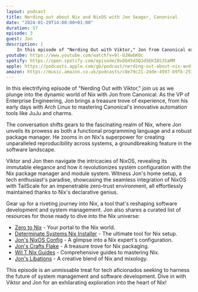 ```yaml
---
layout: podcast
title: Nerding out about Nix and NixOS with Jon Seager, Canonical
date: "2024-01-29T14:00:00+01:00"
duration: 57
episode: 3
guest: Jon
description: |
    In this episode of "Nerding Out with Viktor," Jon from Canonical explores the powerful features of Nix as both a functional programming language and package manager, its transformative impact on system reproducibility and configuration, and offers practical insights into NixOS, while also sharing valuable resources for enthusiasts eager to delve deeper into the Nix ecosystem.
youtube: https://www.youtube.com/watch?v=9l-U2NwbKOc
spotify: https://open.spotify.com/episode/0sOQ45d3QJdSEKIBS35aMM
apple: https://podcasts.apple.com/gb/podcast/nerding-out-about-nix-and-nixos-with-jon-seager-canonical/id1722663295?i=1000639811116
amazon: https://music.amazon.co.uk/podcasts/c8e79c21-2dde-4597-b9fb-257ecbc2bf29/episodes/8915c35d-0db9-4420-a655-7feb1b18929d/nerding-out-with-viktor-nerding-out-about-nix-and-nixos-with-jon-seager-canonical
---
```

In this electrifying episode of "Nerding Out with Viktor," join us as we plunge into the dynamic world of Nix with Jon from Canonical. As the VP of Enterprise Engineering, Jon brings a treasure trove of experience, from his early days with Arch Linux to mastering Canonical's innovative automation tools like JuJu and charms.

The conversation shifts gears to the fascinating realm of Nix, where Jon unveils its prowess as both a functional programming language and a robust package manager. He zooms in on Nix's superpower for creating unparalleled reproducibility across systems, a groundbreaking feature in the software landscape.

Viktor and Jon then navigate the intricacies of NixOS, revealing its immutable elegance and how it revolutionizes system configuration with the Nix package manager and module system. Witness Jon's home setup, a tech enthusiast's paradise, showcasing the seamless integration of NixOS with TailScale for an impenetrable zero-trust environment, all effortlessly maintained thanks to Nix's declarative genius.

Gear up for a riveting journey into Nix, a tool that's reshaping software development and system management. Jon also shares a curated list of resources for those ready to dive into the Nix universe:

* [Zero to Nix](https://zero-to-nix.com/) - Your portal to the Nix world.
* [Determinate Systems Nix Installer](https://github.com/DeterminateSystems/nix-installer) - The ultimate tool for Nix setup.
* [Jon's NixOS Config](https://github.com/jnsgruk/nixos-config) - A glimpse into a Nix expert's configuration.
* [Jon's Crafts Flake](https://github.com/jnsgruk/crafts-flake) - A treasure trove for Nix packaging.
* [Wil T Nix Guides](https://nixos.wiki/wiki/Wil_T_Nix_Guides) - Comprehensive guides to mastering Nix.
* [Jon's Libations](https://github.com/jnsgruk/libations) - A creative blend of Nix and mixology.

This episode is an unmissable treat for tech aficionados seeking to harness the future of system management and software development. Dive in with Viktor and Jon for an exhilarating exploration into the heart of Nix!